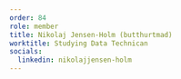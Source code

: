 ```yaml
---
order: 84
role: member
title: Nikolaj Jensen-Holm (butthurtmad)
worktitle: Studying Data Technican
socials:
  linkedin: nikolajjensen-holm
---
```

